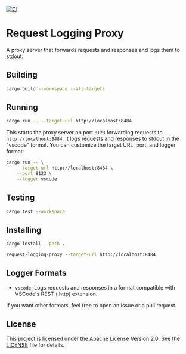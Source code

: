 [![CI](https://github.com/geo-engine/request-logging-proxy/actions/workflows/ci.yml/badge.svg?branch=main)](https://github.com/geo-engine/request-logging-proxy/actions/workflows/ci.yml?branch=main)

# Request Logging Proxy

A proxy server that forwards requests and responses and logs them to stdout.

## Building

```bash
cargo build --workspace --all-targets
```

## Running

```bash
cargo run -- --target-url http://localhost:8484
```

This starts the proxy server on port `8123` forwarding requests to `http://localhost:8484`.
It logs requests and responses to stdout in the "vscode" format.
You can customize the target URL, port, and logger format:

```bash
cargo run -- \
    --target-url http://localhost:8484 \
    --port 8123 \
    --logger vscode
```

## Testing

```bash
cargo test --workspace
```

## Installing

```bash
cargo install --path .
```

```bash
request-logging-proxy --target-url http://localhost:8484
```

## Logger Formats

- `vscode`: Logs requests and responses in a format compatible with VSCode's REST (.http) extension.

If you want other formats, feel free to open an issue or a pull request.

## License

This project is licensed under the Apache License Version 2.0.
See the [LICENSE](LICENSE) file for details.
